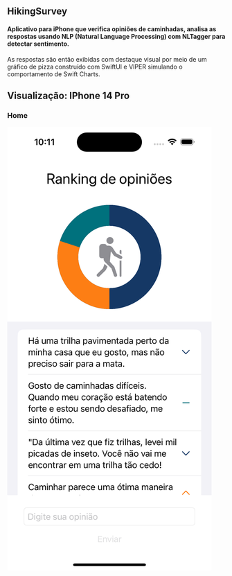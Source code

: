 ## HikingSurvey

#### Aplicativo para iPhone que verifica opiniões de caminhadas, analisa as respostas usando NLP (Natural Language Processing) com NLTagger para detectar sentimento. 
As respostas são então exibidas com destaque visual por meio de um gráfico de pizza construído com SwiftUI e VIPER simulando o comportamento de Swift Charts.

## Visualização: IPhone 14 Pro

### Home

![Preview](https://raw.githubusercontent.com/fabianasd/HikingSurvey/main/HikingSurvey/Preview%20Content/home.png)

